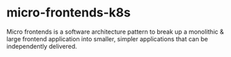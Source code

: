 # micro-frontends-k8s
Micro frontends is a software architecture pattern to break up a monolithic &amp; large frontend application into smaller, simpler applications that can be  independently delivered. 
